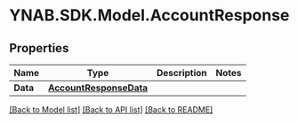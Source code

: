 # YNAB.SDK.Model.AccountResponse
## Properties

Name | Type | Description | Notes
------------ | ------------- | ------------- | -------------
**Data** | [**AccountResponseData**](AccountResponseData.md) |  | 

[[Back to Model list]](../README.md#documentation-for-models) [[Back to API list]](../README.md#documentation-for-api-endpoints) [[Back to README]](../README.md)

